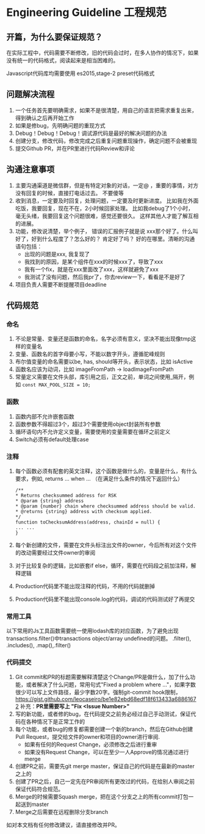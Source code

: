 # Engineering Guideline 工程规范

## 开篇，为什么要保证规范？
在实际工程中，代码需要不断修改，旧的代码会过时，在多人协作的情况下，如果没有统一的代码格式，阅读起来是相当困难的。

Javascript代码库均需要使用 es2015,stage-2 preset代码格式

## 问题解决流程
1. 一个任务首先要明确需求，如果不是很清楚，用自己的语言把需求重复出来，得到确认之后再开始工作
1. 如果是修bug，先明确问题的重现方式
1. Debug！Debug！Debug！调试源代码是最好的解决问题的办法
1. 创建分支，修改代码，修改完成之后重复问题重现操作，确定问题不会被重现
1. 提交Github  PR，并在PR里进行代码Review和评论

## 沟通注意事项
1. 主要沟通渠道是微信群，但是有特定对象的对话，一定@ ，重要的事情，对方没有回复的时候，直接打电话过去。 不要傻等
1. 收到消息，一定要及时回复，处理问题，一定要及时更新进度。 比如我在外面吃饭，我要回复，现在不在，2小时候回家处理。 比如我debug了1个小时，毫无头绪，我要回复这个问题很难，感觉还要很久。 这样其他人才能了解互相的进展。
1. 功能，修改说清楚，举个例子， 错误的汇报例子就是说 xxx那个好了。什么叫好了，好到什么程度了？怎么好的？ 肯定好了吗？ 好的在哪里。清晰的沟通语句包括：
    - 出现的问题是xxx, 我复现了
    - 我找到的原因，是某个组件在xxx的时候xxx了，导致了xxx
    - 我有一个fix，就是在xxx里面改了xxx，这样就避免了xxx
    - 我测试了没有问题，然后我pr了，你去review一下，看看是不是好了
1. 项目负责人需要不断提醒项目deadline

## 代码规范
### 命名
1. 不论是常量、变量还是函数的命名，名字必须有意义，坚决不能出现像tmp这样的变量名
1. 变量、函数名的首字母要小写，不能以数字开头，遵循驼峰规则
1. 布尔值变量的命名需要以be, has, should等开头，表示状态，比如 isActive
1. 函数名应该为动词，比如 imageFromPath -> loadImageFromPath
1. 常量定义需要在文件头部，库引用之后，正文之前，单词之间使用_隔开，例如
    `const MAX_POOL_SIZE = 10;`

### 函数
1. 函数内部不允许嵌套函数
1. 函数参数不得超过3个，超过3个需要使用object封装所有参数
1. 循环语句内不允许定义变量，需要使用的变量需要在循环之前定义
1. Switch必须有default处理case

### 注释
1. 每个函数必须有配套的英文注释，这个函数是做什么的，变量是什么，有什么要求，例如, returns ... when ... （在满足什么条件的情况下返回什么）
    ```
    /**
    * Returns checksummed address for RSK
    * @param {string} address
    * @param {number} chain where checksummed address should be valid.
    * @returns {string} address with checksum applied.
    */
    function toChecksumAddress(address, chainId = null) {
    ... ...
    }
    ```

1. 每个新创建的文件，需要在文件头标注出文件的owner，今后所有对这个文件的改动需要经过文件owner的审阅
1. 对于比较复杂的逻辑，比如嵌套if else，循环，需要在代码段之前加注释，解释逻辑
1. Production代码里不能出现注释的代码，不用的代码就删掉
1. Production代码里不能出现console.log的代码，调试的代码测试好了再提交

### 常用工具
以下常用的Js工具函数需要统一使用lodash库的对应函数，为了避免出现 transactions.filter()中transactions object/array undefined的问题。
.filter(), .includes(), .map(),.filter()

### 代码提交
1. Git commit和PR的标题需要解释清楚这个Change/PR是做什么，加了什么功能，或者解决了什么问题，常用句式"Fixed a problem where ..."，如果字数很少可以写上文件路径，最少字数20字。强制git-commit hook限制，https://gist.github.com/leocaseiro/be1e82ebd68edf18f613433a68861672
补充：__PR里需要写上 "Fix \<Issue Number\>"__
1. 写的新功能，或者修的bug，在代码提交之前务必经过自己手动测试，保证代码在各种情况下是正常工作的
1. 每个功能，或者bug的修复都需要创建一个新的branch，然后在Github创建Pull Request，提交给文件的owner和项目的owner进行审阅.
    - 如果有任何的Request Change，必须修改之后进行重审
    - 如果没有Request Change，可以在至少一人Approve的情况通过进行merge
1. 创建PR之前，需要先git merge master，保证自己的代码是在最新的master之上的
1. 创建了PR之后，自己一定先在PR审阅所有更改过的代码，在给别人审阅之前保证代码符合规范。
1. Merge的时候需要Squash merge，把在这个分支之上的所有commit打包一起送到master
1. Merge之后需要在远程删除分支branch


如对本文档有任何修改建议，请直接修改并PR。
